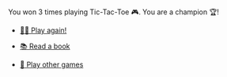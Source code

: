  You won 3 times playing Tic-Tac-Toe 🎮. You are a champion 🏆!

- [🤾‍♂️ Play again!](1-BBA.md)

- [📚 Read a book](../0/1-1B.md)

- [🎲 Play other games](1-BBC.md)